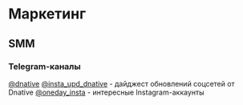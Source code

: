 # Маркетинг

## SMM

### Telegram-каналы

[@dnative](https://t.me/dnative)
[@insta_upd_dnative](https://t.me/insta_upd_dnative) - дайджест обновлений соцсетей от Dnative
[@oneday_insta](https://t.me/oneday_insta) - интересные Instagram-аккаунты
